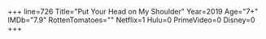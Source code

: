 +++
line=726
Title="Put Your Head on My Shoulder"
Year=2019
Age="7+"
IMDb="7.9"
RottenTomatoes=""
Netflix=1
Hulu=0
PrimeVideo=0
Disney=0
+++


